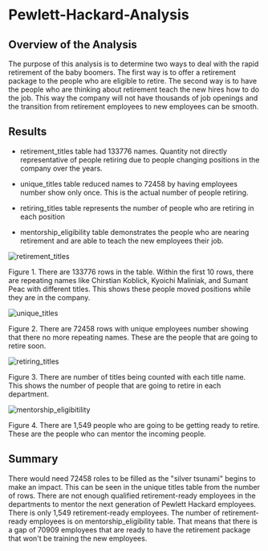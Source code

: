 # Pewlett-Hackard-Analysis
## Overview of the Analysis
The purpose of this analysis is to determine two ways to deal with the rapid retirement of the baby boomers. The first way is to offer a retirement package to the people who are eligible to retire. The second way is to have the people who are thinking about retirement teach the new hires how to do the job. This way the company will not have thousands of job openings and the transition from retirement employees to new employees can be smooth.

## Results
- retirement_titles table had 133776 names. Quantity not directly representative of people retiring due to people changing positions in the company over the years. 

- unique_titles table reduced names to 72458 by having employees number show only once. This is the actual number of people retiring.

- retiring_titles table represents the number of people who are retiring in each position

- mentorship_eligibility table demonstrates the people who are nearing retirement and are able to teach the new employees their job.

![retirement_titles](https://user-images.githubusercontent.com/110945895/194912293-d514e8a8-1000-4a3c-9f12-06076462901f.png)

Figure 1. There are 133776 rows in the table. Within the first 10 rows, there are repeating names like Chirstian Koblick, Kyoichi Maliniak, and Sumant Peac with different titles. This shows these people moved positions while they are in the company.

![unique_titles](https://user-images.githubusercontent.com/110945895/194912344-972181f5-4066-4f4b-a9e3-d737b0afc41e.png)

Figure 2. There are 72458 rows with unique employees number showing that there no more repeating names. These are the people that are going to retire soon.

![retiring_titles](https://user-images.githubusercontent.com/110945895/194912378-d8d0d5f2-7fa6-4a77-a595-331225b4001d.png)

Figure 3. There are number of titles being counted with each title name. This shows the number of people that are going to retire in each department. 

![mentorship_eligibitility](https://user-images.githubusercontent.com/110945895/194912464-01558f5c-359e-4f57-8f13-e24403b6985e.png)

Figure 4. There are 1,549 people who are going to be getting ready to retire. These are the people who can mentor the incoming people. 

## Summary
There would need 72458 roles to be filled as the "silver tsunami" begins to make an impact. This can be seen in the unique titles table from the number of rows. There are not enough qualified retirement-ready employees in the departments to mentor the next generation of Pewlett Hackard employees. There is only 1,549 retirement-ready employees. The number of retirement-ready employees is on mentorship_eligibility table. That means that there is a gap of 70909 employees that are ready to have the retirement package that won't be training the new employees.

